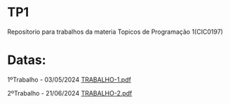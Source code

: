 # TP1
Repositorio para trabalhos da materia Topicos de Programação 1(CIC0197)

# Datas:
1ºTrabalho - 03/05/2024
[TRABALHO-1.pdf](https://github.com/mariosantos-05/TP1/files/14654311/TRABALHO-1.pdf)


2ºTrabalho - 21/06/2024
[TRABALHO-2.pdf](https://github.com/mariosantos-05/TP1/files/14654329/TRABALHO-2.pdf)
